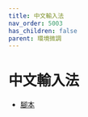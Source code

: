 ```yaml
---
title: 中文輸入法
nav_order: 5003
has_children: false
parent: 環境微調
---
```



# 中文輸入法


* [腳本](https://github.com/samwhelp/note-about-manjaro/tree/gh-pages/_demo/adjustment/env/im/fcitx-chewing)
